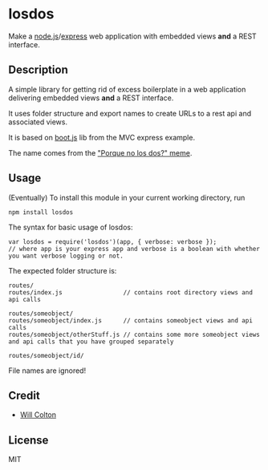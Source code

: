 # losdos

Make a [node.js](nodejs.org)/[express](expressjs.com) web application with embedded views **and** a REST interface.


## Description

A simple library for getting rid of excess boilerplate in a web application delivering embedded views **and** a REST interface.

It uses folder structure and export names to create URLs to a rest api and associated views.

It is based on [boot.js](https://github.com/visionmedia/express/blob/master/examples/mvc/lib/boot.js) lib from the MVC express example.

The name comes from the ["Porque no los dos?" meme](http://knowyourmeme.com/memes/why-not-both-why-dont-we-have-both).

## Usage

(Eventually) To install this module in your current working directory, run

```
npm install losdos
```

The syntax for basic usage of losdos:

```
var losdos = require('losdos')(app, { verbose: verbose });
// where app is your express app and verbose is a boolean with whether you want verbose logging or not.
```

The expected folder structure is:

```
routes/
routes/index.js                 // contains root directory views and api calls

routes/someobject/
routes/someobject/index.js      // contains someobject views and api calls
routes/someobject/otherStuff.js // contains some more someobject views and api calls that you have grouped separately

routes/someobject/id/
```

File names are ignored!

## Credit

- [Will Colton](https://github.com/coltonw)



## License

MIT